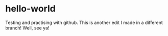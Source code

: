 # hello-world

Testing and practising with github.
This is another edit I made in a different branch!
Well, see ya!
